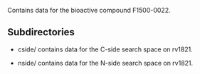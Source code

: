 Contains data for the bioactive compound F1500-0022.

## Subdirectories

- cside/ contains data for the C-side search space on rv1821.

- nside/ contains data for the N-side search space on rv1821.

